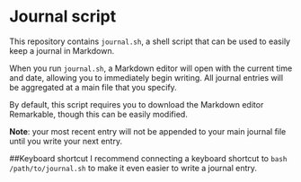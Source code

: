 # Journal script
This repository contains `journal.sh`, a shell script that can be used to easily keep a journal in Markdown.

When you run `journal.sh`, a Markdown editor will open with the current time and date, allowing you to immediately
begin writing. All journal entries will be aggregated at a main file that you specify.

By default, this script requires you to download the Markdown editor Remarkable, though this can be easily modified.

**Note**: your most recent entry will not be appended to your main journal file until you write your next entry.

##Keyboard shortcut
I recommend connecting a keyboard shortcut to `bash /path/to/journal.sh` to make it even easier to write a journal entry.
